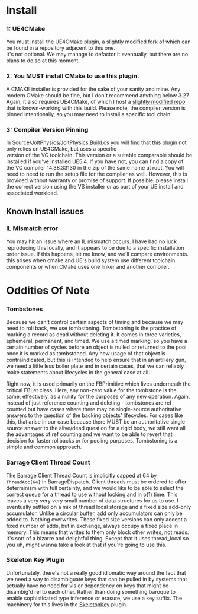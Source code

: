 
# Install
### 1: UE4CMake
You must install the UE4CMake plugin, a slightly modified fork of which can be found in a repository adjacent to this one.  
It's not optional. We may manage to defactor it eventually, but there are no plans to do so at this moment.
### 2: You MUST install CMake to use this plugin.
A CMAKE installer is provided for the sake of your sanity and mine. Any modern CMake should be fine, but I don't recommend anything below 3.27. Again, it also requires UE4CMake, of which I host a [slightly modified repo](https://github.com/JKurzer/UE4CMake) that is known-working with this build. Please note, the compiler version is pinned intentionally, so you may need to install a specific tool chain.

### 3: Compiler Version Pinning
In Source/JoltPhysics/JoltPhysics.Build.cs you will find that this plugin not only relies on UE4CMake, but uses a specific  
version of the VC toolchain. This version or a suitable comparable should be installed if you've installed UE5.4. If you have not, you can find a copy of the VC compiler 14.38.33130 in the zip of the same name at root. You will need to need to run the setup file for the compiler as well. However, this is provided without warranty or promise of support. If possible, please install the correct version using the VS installer or as part of your UE install and associated workload.

## Known Install issues
### IL Mismatch error 
You may hit an issue where an IL mismatch occurs. I have had no luck reproducing this locally, and it appears to be due to a specific installation order issue. If this happens, let me know, and we'll compare environments. this arises when cmake and UE's build system use different toolchain components or when CMake uses one linker and another compiler.

# Oddities Of Note
### Tombstones
Because we can't control certain aspects of timing and because we may need to roll back, we use tombstoning. Tombstoning is the practice of marking a record as dead without deleting it. It comes in three varieties, ephemeral, permanent, and timed. We use a timed marking, so you have a certain number of cycles before an object is nulled or returned to the pool once it is marked as tombstoned. Any new usage of that object is contraindicated, but this is intended to help ensure that in an artillery gun, we need a little less boiler plate and in certain cases, that we can reliably make statements about lifecycles in the general case at all.

Right now, it is used primarily on the FBPrimitive which lives underneath the critical FBLet class. Here, any non-zero value for the tombstone is the same, effectively, as a nullity for the purposes of any new operation. Again, instead of just reference counting and deleting - tombstones are ref counted but have cases where there may be single-source authoritative answers to the question of the backing objects' lifecycles. For cases like this, that arise in our case because there MUST be an authoritative single source answer to the alive/dead question for a rigid body, we still want all the advantages of ref counting and we want to be able to revert that decision for faster rollbacks or for pooling purposes. Tombstoning is a simple and common approach.

### Barrage Client Thread Count
The Barrage Client Thread Count is implicitly capped at 64 by ```ThreadAcc[64]``` in BarrageDispatch. Client threads must be ordered to offer determinism with full certainty, and we would like to be able to select the correct queue for a thread to use without locking and in o(1) time. This leaves a very very very small number of data structures for us to use. I eventually settled on a mix of thread local storage and a fixed size add-only accumulator. Unlike a circular buffer, add only accumulators can only be added to. Nothing overwrites. These fixed size versions can only accept a fixed number of adds, but in exchange, always occupy a fixed place in memory. This means that writes to them only block other writes, not reads. It's sort of a bizarre and delightful thing. Except that it uses thread_local so you uh, might wanna take a look at that if you're going to use this.

### Skeleton Key Plugin 
Unfortunately, there's not a really good idiomatic way around the fact that we need a way to disambiguate keys that can be pulled in by systems that actually have no need for vis or dependency on keys that might be disambig'd rel to each other. Rather than doing something baroque to enable sophisticated type inference or erasure, we use a key suffix. The machinery for this lives in the [SkeletonKey](https://github.com/JKurzer/SkeletonKey) plugin. 
